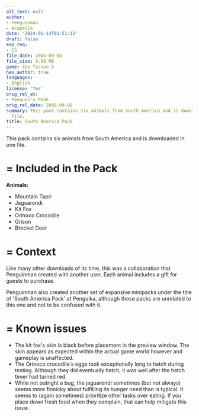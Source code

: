 ```yaml
---
alt_text: null
author:
- Penguinman
- Acapella
date: '2024-01-14T01:51:12'
draft: false
exp_req:
- ES
file_date: 2008-09-08
file_size: 9.98 MB
game: Zoo Tycoon 2
has_author: true
languages:
- English
license: 'Yes'
orig_rel_at:
- Penguin's Peak
orig_rel_date: 2008-09-08
summary: This pack contains six animals from South America and is downloaded in one
  file.
title: South America Pack
---
```

This pack contains six animals from South America and is downloaded in one file.

=
Included in the Pack
=

**Animals:**
- Mountain Tapir
- Jaguarondi
- Kit Fox
- Orinoco Crocodile
- Grison
- Brocket Deer

=
Context
=

Like many other downloads of its time, this was a collaboration that Penguinman created with another user. Each animal includes a gift for guests to purchase.

Penguinman also created another set of expansive minipacks under the title of 'South America Pack' at Penguika, although those packs are unrelated to this one and not to be confused with it.

=
Known issues
=

- The kit fox's skin is black before placement in the preview window. The skin appears as expected within the actual game world however and gameplay is unaffected.
- The Orinoco crocodile's eggs took exceptionally long to hatch during testing. Although they did eventually hatch, it was well after the hatch timer had turned red.
- While not outright a bug, the jaguarondi sometimes (but not always) seems more finnicky about fulfilling its hunger need than is typical. It seems to (again sometimes) prioritize other tasks over eating. If you place down fresh food when they complain, that can help mitigate this issue.